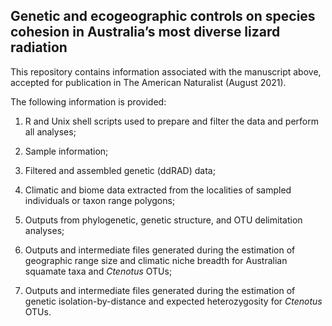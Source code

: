 ## Genetic and ecogeographic controls on species cohesion in Australia’s most diverse lizard radiation

This repository contains information associated with the manuscript above, accepted for publication in The American Naturalist (August 2021).

The following information is provided:

1. R and Unix shell scripts used to prepare and filter the data and perform all analyses;

2. Sample information;

3. Filtered and assembled genetic (ddRAD) data;

4. Climatic and biome data extracted from the localities of sampled individuals or taxon range polygons;

5. Outputs from phylogenetic, genetic structure, and OTU delimitation analyses;

6. Outputs and intermediate files generated during the estimation of geographic range size and climatic niche breadth for Australian squamate taxa and _Ctenotus_ OTUs;

7. Outputs and intermediate files generated during the estimation of genetic isolation-by-distance and expected heterozygosity for _Ctenotus_ OTUs.

